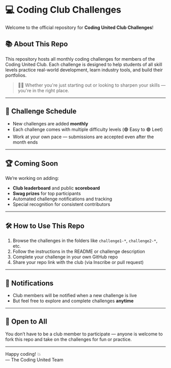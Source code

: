 # 💻 Coding Club Challenges

Welcome to the official repository for **Coding United Club Challenges**!

## 📚 About This Repo

This repository hosts all monthly coding challenges for members of the Coding United Club. Each challenge is designed to help students of all skill levels practice real-world development, learn industry tools, and build their portfolios.

> 🧑‍💻 Whether you're just starting out or looking to sharpen your skills — you're in the right place.

---

## 📅 Challenge Schedule

- New challenges are added **monthly**
- Each challenge comes with multiple difficulty levels (🟢 Easy to 🟣 Leet)
- Work at your own pace — submissions are accepted even after the month ends

---

## 🏆 Coming Soon

We’re working on adding:

- **Club leaderboard** and public **scoreboard**
- **Swag prizes** for top participants
- Automated challenge notifications and tracking
- Special recognition for consistent contributors

---

## 🛠️ How to Use This Repo

1. Browse the challenges in the folders like `challenge1-*`, `challenge2-*`, etc.
2. Follow the instructions in the README or challenge description
3. Complete your challenge in your own GitHub repo
4. Share your repo link with the club (via Inscribe or pull request)

---

## 🔔 Notifications

- Club members will be notified when a new challenge is live
- But feel free to explore and complete challenges **anytime**

---

## 🤝 Open to All

You don’t have to be a club member to participate — anyone is welcome to fork this repo and take on the challenges for fun or practice.

---

Happy coding! 💥  
— The Coding United Team